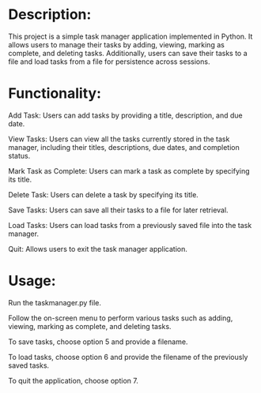 # Description:
This project is a simple task manager application implemented in Python. It allows users to manage their tasks by adding, viewing, marking as complete, and deleting tasks. Additionally, users can save their tasks to a file and load tasks from a file for persistence across sessions.

# Functionality:

Add Task: Users can add tasks by providing a title, description, and due date.

View Tasks: Users can view all the tasks currently stored in the task manager, including their titles, descriptions, due dates, and completion status.

Mark Task as Complete: Users can mark a task as complete by specifying its title.

Delete Task: Users can delete a task by specifying its title.

Save Tasks: Users can save all their tasks to a file for later retrieval.

Load Tasks: Users can load tasks from a previously saved file into the task manager.

Quit: Allows users to exit the task manager application.

# Usage:


Run the taskmanager.py file.

Follow the on-screen menu to perform various tasks such as adding, viewing, marking as complete, and deleting tasks.

To save tasks, choose option 5 and provide a filename.

To load tasks, choose option 6 and provide the filename of the previously saved tasks.

To quit the application, choose option 7.
